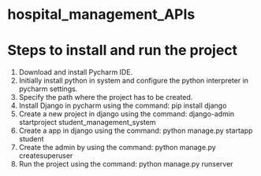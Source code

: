 # hospital_management_APIs
# Steps to install and run the project 
1. Download and install Pycharm IDE.
2. Initially install python in system and configure the python interpreter in pycharm settings.
3. Specify the path where the project has to be created.
4. Install Django in pycharm using the command: pip install django
5. Create a new project in django using the command: django-admin startproject student_management_system
6. Create a app in django using the command: python manage.py startapp student
7. Create the admin by using the command: python manage.py createsuperuser
8. Run the project using the command: python manage.py runserver
